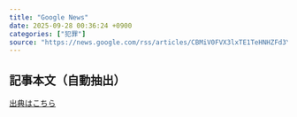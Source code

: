 ```yaml
---
title: "Google News"
date: 2025-09-28 00:36:24 +0900
categories: ["犯罪"]
source: "https://news.google.com/rss/articles/CBMiV0FVX3lxTE1TeHNHZFd3YWRZY0RjYVZZMDU4ZUNPZTdqZzNXTmw2bzF4eDdxajRySGtmLUtyVlJ1TFJ5Y01KWVZoNEJWWTVNTE4yb25YcjI4dnU0NU5jdw?oc=5"
---
```


## 記事本文（自動抽出）
<body class="y0K44d EA71Tc" id="readabilityBody"></body>

[出典はこちら](https://news.google.com/rss/articles/CBMiV0FVX3lxTE1TeHNHZFd3YWRZY0RjYVZZMDU4ZUNPZTdqZzNXTmw2bzF4eDdxajRySGtmLUtyVlJ1TFJ5Y01KWVZoNEJWWTVNTE4yb25YcjI4dnU0NU5jdw?oc=5)
